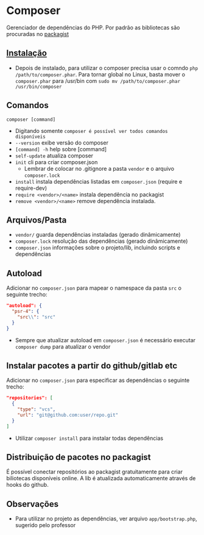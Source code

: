# Composer
Gerenciador de dependências do PHP. Por padrão as bibliotecas são procuradas no [packagist](https://packagist.org/)

## [Instalação](https://getcomposer.org/download/)
* Depois de instalado, para utilizar o composer precisa usar o comndo ``php /path/to/composer.phar``. Para tornar global no Linux, basta mover o ``composer.phar`` para /usr/bin com ``sudo mv /path/to/composer.phar /usr/bin/composer``

## Comandos
``composer [command]``
* Digitando somente ``composer é possível ver todos comandos disponíveis``
* ``--version`` exibe versão do composer
* ``[command] -h`` help sobre [command]
* ``self-update`` atualiza composer
* ``init`` cli para criar composer.json
    * Lembrar de colocar no .gitignore a pasta ``vendor`` e o arquivo ``composer.lock``
* ``install`` instala dependências listadas em ``composer.json`` (require e require-dev)
* ``require <vendor>/<name>`` instala dependência no packagist
* ``remove <vendor>/<name>`` remove dependência instalada.

## Arquivos/Pasta
* ``vendor/`` guarda dependências instaladas (gerado dinâmicamente)
* ``composer.lock`` resolução das dependências (gerado dinâmicamente)
* ``composer.json`` informações sobre o projeto/lib, incluindo scripts e dependências

## Autoload
Adicionar no ``composer.json`` para mapear o namespace da pasta ``src`` o seguinte trecho:
```json
"autoload": {
  "psr-4": {
    "src\\": "src"
  }
}
```
* Sempre que atualizar autoload em ``composer.json`` é necessário executar ``composer dump`` para atualizar o vendor

## Instalar pacotes a partir do github/gitlab etc
Adicionar no ``composer.json`` para especificar as dependências o seguinte trecho:
```json
"repositories": [
  {
    "type": "vcs",
    "url": "git@github.com:user/repo.git"
  }
]
```
* Utilizar ``composer install`` para instalar todas dependências

## Distribuição de pacotes no packagist
É possível conectar repositórios ao packagist gratuitamente para criar biliotecas disponíveis online. A lib é atualizada automaticamente através de hooks do github.

## Observações
* Para utilizar no projeto as dependências, ver arquivo ``app/bootstrap.php``, sugerido pelo professor

